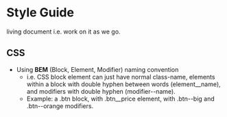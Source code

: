 # Style Guide

living document i.e. work on it as we go.

## CSS

- Using **BEM** (Block, Element, Modifier) naming convention
  - i.e. CSS block element can just have normal class-name, elements within a block with double hyphen between words (element__name), and modifiers with double hyphen (modifier--name).
  - Example: a .btn block, with .btn__price element, with .btn--big and .btn--orange modifiers.
